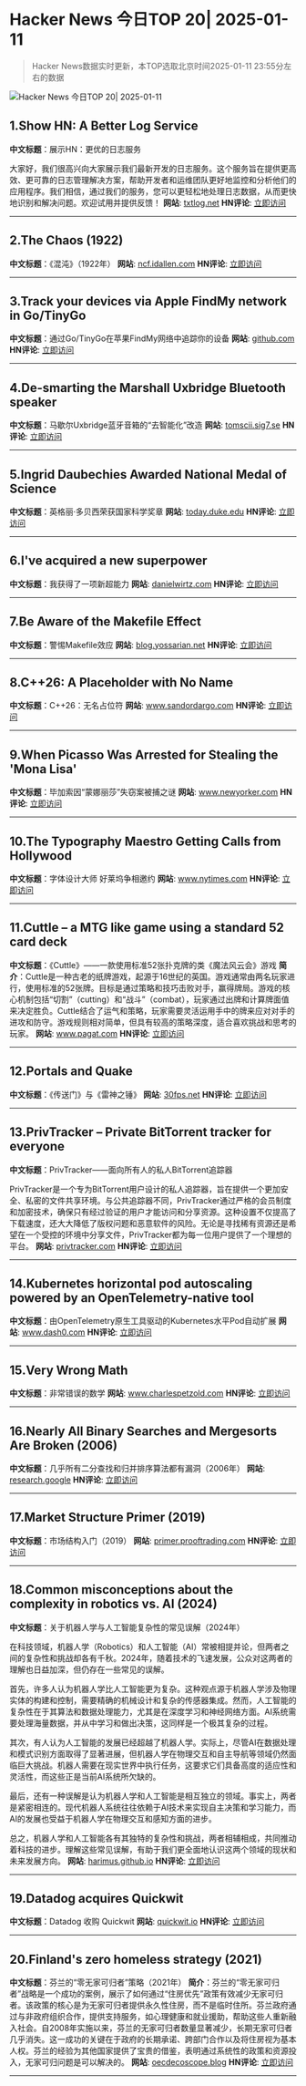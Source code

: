 # Hacker News 今日TOP 20| 2025-01-11

> Hacker News数据实时更新，本TOP选取北京时间2025-01-11 23:55分左右的数据

![Hacker News 今日TOP 20| 2025-01-11](https://img.chuhaix.com/2024/0910_imageFile-1665440404179-628424718_1725901191.png)

## 1.Show HN: A Better Log Service
**中文标题**：展示HN：更优的日志服务

大家好，我们很高兴向大家展示我们最新开发的日志服务。这个服务旨在提供更高效、更可靠的日志管理解决方案，帮助开发者和运维团队更好地监控和分析他们的应用程序。我们相信，通过我们的服务，您可以更轻松地处理日志数据，从而更快地识别和解决问题。欢迎试用并提供反馈！
**网站**:  <a href='https://txtlog.net/' target='_blank' rel='nofollow'>txtlog.net</a>
**HN评论**:  <a href='https://news.ycombinator.com/item?id=42666139&utm_source=www.chuhaix.com' target='_blank' rel='nofollow'>立即访问</a>

---

## 2.The Chaos (1922)
**中文标题**：《混沌》（1922年）
**网站**:  <a href='https://ncf.idallen.com/english.html' target='_blank' rel='nofollow'>ncf.idallen.com</a>
**HN评论**:  <a href='https://news.ycombinator.com/item?id=42663829&utm_source=www.chuhaix.com' target='_blank' rel='nofollow'>立即访问</a>

---

## 3.Track your devices via Apple FindMy network in Go/TinyGo
**中文标题**：通过Go/TinyGo在苹果FindMy网络中追踪你的设备
**网站**:  <a href='https://github.com/hybridgroup/go-haystack' target='_blank' rel='nofollow'>github.com</a>
**HN评论**:  <a href='https://news.ycombinator.com/item?id=42665367&utm_source=www.chuhaix.com' target='_blank' rel='nofollow'>立即访问</a>

---

## 4.De-smarting the Marshall Uxbridge Bluetooth speaker
**中文标题**：马歇尔Uxbridge蓝牙音箱的“去智能化”改造
**网站**:  <a href='https://tomscii.sig7.se/2025/01/De-smarting-the-Marshall-Uxbridge' target='_blank' rel='nofollow'>tomscii.sig7.se</a>
**HN评论**:  <a href='https://news.ycombinator.com/item?id=42666572&utm_source=www.chuhaix.com' target='_blank' rel='nofollow'>立即访问</a>

---

## 5.Ingrid Daubechies Awarded National Medal of Science
**中文标题**：英格丽·多贝西荣获国家科学奖章
**网站**:  <a href='https://today.duke.edu/2025/01/ingrid-daubechies-awarded-national-medal-science' target='_blank' rel='nofollow'>today.duke.edu</a>
**HN评论**:  <a href='https://news.ycombinator.com/item?id=42664893&utm_source=www.chuhaix.com' target='_blank' rel='nofollow'>立即访问</a>

---

## 6.I've acquired a new superpower
**中文标题**：我获得了一项新超能力
**网站**:  <a href='https://danielwirtz.com/blog/spot-the-difference-superpower' target='_blank' rel='nofollow'>danielwirtz.com</a>
**HN评论**:  <a href='https://news.ycombinator.com/item?id=42655870&utm_source=www.chuhaix.com' target='_blank' rel='nofollow'>立即访问</a>

---

## 7.Be Aware of the Makefile Effect
**中文标题**：警惕Makefile效应
**网站**:  <a href='https://blog.yossarian.net/2025/01/10/Be-aware-of-the-Makefile-effect' target='_blank' rel='nofollow'>blog.yossarian.net</a>
**HN评论**:  <a href='https://news.ycombinator.com/item?id=42663231&utm_source=www.chuhaix.com' target='_blank' rel='nofollow'>立即访问</a>

---

## 8.C++26: A Placeholder with No Name
**中文标题**：C++26：无名占位符
**网站**:  <a href='https://www.sandordargo.com/blog/2025/01/08/cpp26-unnamed-placeholders' target='_blank' rel='nofollow'>www.sandordargo.com</a>
**HN评论**:  <a href='https://news.ycombinator.com/item?id=42636571&utm_source=www.chuhaix.com' target='_blank' rel='nofollow'>立即访问</a>

---

## 9.When Picasso Was Arrested for Stealing the 'Mona Lisa'
**中文标题**：毕加索因“蒙娜丽莎”失窃案被捕之谜
**网站**:  <a href='https://www.newyorker.com/magazine/2025/01/13/when-picasso-was-arrested-for-stealing-the-mona-lisa' target='_blank' rel='nofollow'>www.newyorker.com</a>
**HN评论**:  <a href='https://news.ycombinator.com/item?id=42622554&utm_source=www.chuhaix.com' target='_blank' rel='nofollow'>立即访问</a>

---

## 10.The Typography Maestro Getting Calls from Hollywood
**中文标题**：字体设计大师 好莱坞争相邀约
**网站**:  <a href='https://www.nytimes.com/2024/12/23/style/teddy-blanks-typeface-design-wicked-barbie-nosferatu.html' target='_blank' rel='nofollow'>www.nytimes.com</a>
**HN评论**:  <a href='https://news.ycombinator.com/item?id=42651994&utm_source=www.chuhaix.com' target='_blank' rel='nofollow'>立即访问</a>

---

## 11.Cuttle – a MTG like game using a standard 52 card deck
**中文标题**：《Cuttle》——一款使用标准52张扑克牌的类《魔法风云会》游戏
**简介**：Cuttle是一种古老的纸牌游戏，起源于16世纪的英国。游戏通常由两名玩家进行，使用标准的52张牌。目标是通过策略和技巧击败对手，赢得牌局。游戏的核心机制包括“切割”（cutting）和“战斗”（combat），玩家通过出牌和计算牌面值来决定胜负。Cuttle结合了运气和策略，玩家需要灵活运用手中的牌来应对对手的进攻和防守。游戏规则相对简单，但具有较高的策略深度，适合喜欢挑战和思考的玩家。
**网站**:  <a href='https://www.pagat.com/combat/cuttle.html' target='_blank' rel='nofollow'>www.pagat.com</a>
**HN评论**:  <a href='https://news.ycombinator.com/item?id=42658614&utm_source=www.chuhaix.com' target='_blank' rel='nofollow'>立即访问</a>

---

## 12.Portals and Quake
**中文标题**：《传送门》与《雷神之锤》
**网站**:  <a href='https://30fps.net/pages/pvs-portals-and-quake/' target='_blank' rel='nofollow'>30fps.net</a>
**HN评论**:  <a href='https://news.ycombinator.com/item?id=42661185&utm_source=www.chuhaix.com' target='_blank' rel='nofollow'>立即访问</a>

---

## 13.PrivTracker – Private BitTorrent tracker for everyone
**中文标题**：PrivTracker——面向所有人的私人BitTorrent追踪器

PrivTracker是一个专为BitTorrent用户设计的私人追踪器，旨在提供一个更加安全、私密的文件共享环境。与公共追踪器不同，PrivTracker通过严格的会员制度和加密技术，确保只有经过验证的用户才能访问和分享资源。这种设置不仅提高了下载速度，还大大降低了版权问题和恶意软件的风险。无论是寻找稀有资源还是希望在一个受控的环境中分享文件，PrivTracker都为每一位用户提供了一个理想的平台。
**网站**:  <a href='https://privtracker.com/' target='_blank' rel='nofollow'>privtracker.com</a>
**HN评论**:  <a href='https://news.ycombinator.com/item?id=42664409&utm_source=www.chuhaix.com' target='_blank' rel='nofollow'>立即访问</a>

---

## 14.Kubernetes horizontal pod autoscaling powered by an OpenTelemetry-native tool
**中文标题**：由OpenTelemetry原生工具驱动的Kubernetes水平Pod自动扩展
**网站**:  <a href='https://www.dash0.com/blog/autoscaling-your-kubernetes-application-with-dash0' target='_blank' rel='nofollow'>www.dash0.com</a>
**HN评论**:  <a href='https://news.ycombinator.com/item?id=42633291&utm_source=www.chuhaix.com' target='_blank' rel='nofollow'>立即访问</a>

---

## 15.Very Wrong Math
**中文标题**：非常错误的数学
**网站**:  <a href='https://www.charlespetzold.com/blog/2025/01/Very-Wrong-Math.html' target='_blank' rel='nofollow'>www.charlespetzold.com</a>
**HN评论**:  <a href='https://news.ycombinator.com/item?id=42661432&utm_source=www.chuhaix.com' target='_blank' rel='nofollow'>立即访问</a>

---

## 16.Nearly All Binary Searches and Mergesorts Are Broken (2006)
**中文标题**：几乎所有二分查找和归并排序算法都有漏洞（2006年）
**网站**:  <a href='https://research.google/blog/extra-extra-read-all-about-it-nearly-all-binary-searches-and-mergesorts-are-broken/' target='_blank' rel='nofollow'>research.google</a>
**HN评论**:  <a href='https://news.ycombinator.com/item?id=42664400&utm_source=www.chuhaix.com' target='_blank' rel='nofollow'>立即访问</a>

---

## 17.Market Structure Primer (2019)
**中文标题**：市场结构入门（2019）
**网站**:  <a href='https://primer.prooftrading.com' target='_blank' rel='nofollow'>primer.prooftrading.com</a>
**HN评论**:  <a href='https://news.ycombinator.com/item?id=42636974&utm_source=www.chuhaix.com' target='_blank' rel='nofollow'>立即访问</a>

---

## 18.Common misconceptions about the complexity in robotics vs. AI (2024)
**中文标题**：关于机器人学与人工智能复杂性的常见误解（2024年）

在科技领域，机器人学（Robotics）和人工智能（AI）常被相提并论，但两者之间的复杂性和挑战却各有千秋。2024年，随着技术的飞速发展，公众对这两者的理解也日益加深，但仍存在一些常见的误解。

首先，许多人认为机器人学比人工智能更为复杂。这种观点源于机器人学涉及物理实体的构建和控制，需要精确的机械设计和复杂的传感器集成。然而，人工智能的复杂性在于其算法和数据处理能力，尤其是在深度学习和神经网络方面。AI系统需要处理海量数据，并从中学习和做出决策，这同样是一个极其复杂的过程。

其次，有人认为人工智能的发展已经超越了机器人学。实际上，尽管AI在数据处理和模式识别方面取得了显著进展，但机器人学在物理交互和自主导航等领域仍然面临巨大挑战。机器人需要在现实世界中执行任务，这要求它们具备高度的适应性和灵活性，而这些正是当前AI系统所欠缺的。

最后，还有一种误解是认为机器人学和人工智能是相互独立的领域。事实上，两者是紧密相连的。现代机器人系统往往依赖于AI技术来实现自主决策和学习能力，而AI的发展也受益于机器人学在物理交互和感知方面的进步。

总之，机器人学和人工智能各有其独特的复杂性和挑战，两者相辅相成，共同推动着科技的进步。理解这些常见误解，有助于我们更全面地认识这两个领域的现状和未来发展方向。
**网站**:  <a href='https://harimus.github.io//2024/05/31/motortask.html' target='_blank' rel='nofollow'>harimus.github.io</a>
**HN评论**:  <a href='https://news.ycombinator.com/item?id=42623255&utm_source=www.chuhaix.com' target='_blank' rel='nofollow'>立即访问</a>

---

## 19.Datadog acquires Quickwit
**中文标题**：Datadog 收购 Quickwit
**网站**:  <a href='https://quickwit.io/blog/quickwit-joins-datadog' target='_blank' rel='nofollow'>quickwit.io</a>
**HN评论**:  <a href='https://news.ycombinator.com/item?id=42648043&utm_source=www.chuhaix.com' target='_blank' rel='nofollow'>立即访问</a>

---

## 20.Finland's zero homeless strategy (2021)
**中文标题**：芬兰的“零无家可归者”策略（2021年）
**简介**：芬兰的“零无家可归者”战略是一个成功的案例，展示了如何通过“住房优先”政策有效减少无家可归者。该政策的核心是为无家可归者提供永久性住房，而不是临时住所。芬兰政府通过与非政府组织合作，提供支持服务，如心理健康和就业援助，帮助这些人重新融入社会。自2008年实施以来，芬兰的无家可归者数量显著减少，长期无家可归者几乎消失。这一成功的关键在于政府的长期承诺、跨部门合作以及将住房视为基本人权。芬兰的经验为其他国家提供了宝贵的借鉴，表明通过系统性的政策和资源投入，无家可归问题是可以解决的。
**网站**:  <a href='https://oecdecoscope.blog/2021/12/13/finlands-zero-homeless-strategy-lessons-from-a-success-story/' target='_blank' rel='nofollow'>oecdecoscope.blog</a>
**HN评论**:  <a href='https://news.ycombinator.com/item?id=42656711&utm_source=www.chuhaix.com' target='_blank' rel='nofollow'>立即访问</a>

---

